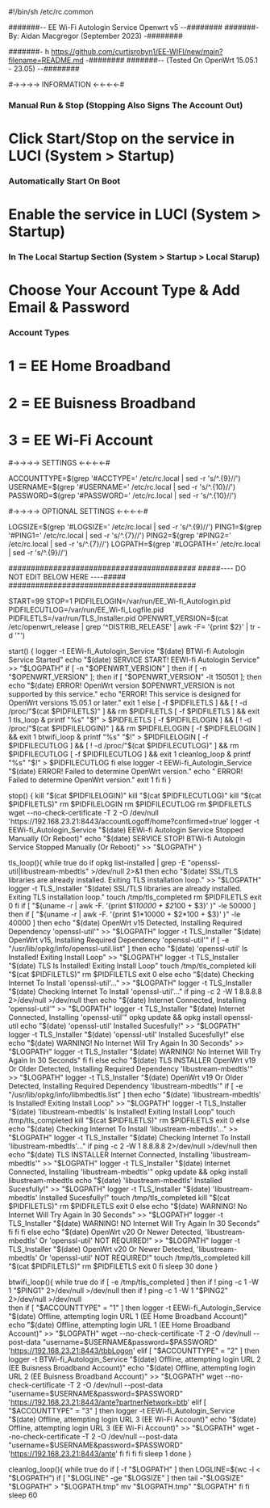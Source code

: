 #!/bin/sh /etc/rc.common

#######--  EE Wi-Fi Autologin Service Openwrt v5 --########
#######-    By: Aidan Macgregor (September 2023)  -########

#######-    h https://github.com/curtisrobyn1/EE-WIFI/new/main?filename=README.md    -########
#######--  (Tested On OpenWrt 15.05.1 - 23.05)   --########

#->->->-> INFORMATION <-<-<-<-#

### Manual Run & Stop (Stopping Also Signs The Account Out)
#       Click Start/Stop on the service in LUCI (System > Startup)

### Automatically Start On Boot
#       Enable the service in LUCI (System > Startup)

### In The Local Startup Section (System > Startup > Local Starup)
#       Choose Your Account Type & Add Email & Password

### Account Types
#       1 = EE Home Broadband
#       2 = EE Buisness Broadband
#       3 = EE Wi-Fi Account

#->->->-> SETTINGS <-<-<-<-#

ACCOUNTTYPE=$(grep '#ACCTYPE=' /etc/rc.local | sed -r 's/^.{9}//')
USERNAME=$(grep '#USERNAME=' /etc/rc.local | sed -r 's/^.{10}//')
PASSWORD=$(grep '#PASSWORD=' /etc/rc.local | sed -r 's/^.{10}//')

#->->->-> OPTIONAL SETTINGS <-<-<-<-#

LOGSIZE=$(grep '#LOGSIZE=' /etc/rc.local | sed -r 's/^.{9}//')
PING1=$(grep '#PING1=' /etc/rc.local | sed -r 's/^.{7}//')
PING2=$(grep '#PING2=' /etc/rc.local | sed -r 's/^.{7}//')
LOGPATH=$(grep '#LOGPATH=' /etc/rc.local | sed -r 's/^.{9}//')

##########################################
#####---- DO NOT EDIT BELOW HERE ----#####
##########################################

START=99
STOP=1
PIDFILELOGIN=/var/run/EE_Wi-fi_Autologin.pid
PIDFILECUTLOG=/var/run/EE_Wi-fi_Logfile.pid
PIDFILETLS=/var/run/TLS_Installer.pid
OPENWRT_VERSION=$(cat /etc/openwrt_release | grep '^DISTRIB_RELEASE' | awk -F= '{print $2}' | tr -d '"')

start() {
logger -t EEWi-fi_Autologin_Service "$(date) BTWi-fi Autologin Service Started"
echo "$(date) SERVICE START! EEWI-fi Autologin Service" >> "$LOGPATH"
if [ -n "$OPENWRT_VERSION" ]
then
	if [ -n "$OPENWRT_VERSION" ]; then
		if [ "$OPENWRT_VERSION" -lt 150501 ]; then
			echo "$(date) ERROR! OpenWrt version $OPENWRT_VERSION is not supported by this service."
			echo "ERROR! This service is designed for OpenWrt versions 15.05.1 or later."
			exit 1
else
	[ -f $PIDFILETLS ] && [ ! -d /proc/"$(cat $PIDFILETLS)" ] && rm $PIDFILETLS
	[ -f $PIDFILETLS ] && exit 1
	tls_loop &
	printf "%s" "$!" > $PIDFILETLS
	[ -f $PIDFILELOGIN ] && [ ! -d /proc/"$(cat $PIDFILELOGIN)" ] && rm $PIDFILELOGIN
	[ -f $PIDFILELOGIN ] && exit 1
	btwifi_loop &
	printf "%s" "$!" > $PIDFILELOGIN
	[ -f $PIDFILECUTLOG ] && [ ! -d /proc/"$(cat $PIDFILECUTLOG)" ] && rm $PIDFILECUTLOG
	[ -f $PIDFILECUTLOG ] && exit 1
	cleanlog_loop &
	printf "%s" "$!" > $PIDFILECUTLOG
fi
else
	logger -t EEWi-fi_Autologin_Service "$(date) ERROR! Failed to determine OpenWrt version."
	echo " ERROR! Failed to determine OpenWrt version."
	exit 1
fi
fi
}

stop() {
	kill "$(cat $PIDFILELOGIN)"
	kill "$(cat $PIDFILECUTLOG)"
	kill "$(cat $PIDFILETLS)"
	rm $PIDFILELOGIN
	rm $PIDFILECUTLOG
	rm $PIDFILETLS
	wget --no-check-certificate -T 2 -O /dev/null 'https://192.168.23.21:8443/accountLogoff/home?confirmed=true'
	logger -t EEWi-fi_Autologin_Service "$(date) EEWi-fi Autologin Service Stopped Manually (Or Reboot)"
	echo "$(date) SERVICE STOP! BTWi-fi Autologin Service Stopped Manually (Or Reboot)" >> "$LOGPATH"
}

tls_loop(){
while true
do
if opkg list-installed | grep -E "openssl-util|libustream-mbedtls" >/dev/null 2>&1 
then
	echo "$(date) SSL/TLS libraries are already installed. Exiting TLS installation loop." >> "$LOGPATH"
	logger -t TLS_Installer "$(date) SSL/TLS libraries are already installed. Exiting TLS installation loop."
	touch /tmp/tls_completed
	rm $PIDFILETLS
	exit 0
fi
if [ "$(uname -r | awk -F. '{print $1*10000 + $2*100 + $3}' )" -le 50000 ]
then
	if [ "$(uname -r | awk -F. '{print $1*10000 + $2*100 + $3}' )" -le 40000 ]
	then
		echo "$(date) OpenWrt v15 Detected, Installing Required Dependency 'openssl-util'" >> "$LOGPATH"
		logger -t TLS_Installer "$(date) OpenWrt v15, Installing Required Dependency 'openssl-util'"
			if [ -e "/usr/lib/opkg/info/openssl-util.list" ]
			then
				echo "$(date) 'openssl-util' Is Installed! Exiting Install Loop" >> "$LOGPATH"
				logger -t TLS_Installer "$(date) TLS Is Installed! Exiting Install Loop"
				touch /tmp/tls_completed
				kill "$(cat $PIDFILETLS)"
				rm $PIDFILETLS
				exit 0
			else
				echo "$(date) Checking Internet To Install 'openssl-util'..." >> "$LOGPATH"
				logger -t TLS_Installer "$(date) Checking Internet To Install 'openssl-util'..."
					if ping -c 2 -W 1 8.8.8.8 2>/dev/null >/dev/null
					then
						echo "$(date) Internet Connected, Installing 'openssl-util'" >> "$LOGPATH"
						logger -t TLS_Installer "$(date) Internet Connected, Installing 'openssl-util'"
						opkg update && opkg install openssl-util
						echo "$(date) 'openssl-util' Installed Sucesfully!" >> "$LOGPATH"
						logger -t TLS_Installer "$(date) 'openssl-util' Installed Sucesfully!"
					else
						echo "$(date) WARNING! No Internet Will Try Again In 30 Seconds" >> "$LOGPATH"
						logger -t TLS_Installer "$(date) WARNING! No Internet Will Try Again In 30 Seconds"
					fi
				fi
	else
		echo "$(date) TLS INSTALLER OpenWrt v19 Or Older Detected, Installing Required Dependency 'libustream-mbedtls'" >> "$LOGPATH"
		logger -t TLS_Installer "$(date) OpenWrt v19 Or Older Detected, Installing Required Dependency 'libustream-mbedtls'"
			if [ -e "/usr/lib/opkg/info/libmbedtls.list" ]
			then
				echo "$(date) 'libustream-mbedtls' Is Installed! Exiting Install Loop" >> "$LOGPATH"
				logger -t TLS_Installer "$(date) 'libustream-mbedtls' Is Installed! Exiting Install Loop"
				touch /tmp/tls_completed
				kill "$(cat $PIDFILETLS)"
				rm $PIDFILETLS
				exit 0
			else
				echo "$(date) Checking Internet To Install 'libustream-mbedtls'..." >> "$LOGPATH"
				logger -t TLS_Installer "$(date) Checking Internet To Install 'libustream-mbedtls'..."
				if ping -c 2 -W 1 8.8.8.8 2>/dev/null >/dev/null
				then
					echo "$(date) TLS INSTALLER Internet Connected, Installing 'libustream-mbedtls'" >> "$LOGPATH"
					logger -t TLS_Installer "$(date) Internet Connected, Installing 'libustream-mbedtls'"
					opkg update && opkg install libustream-mbedtls
					echo "$(date) 'libustream-mbedtls' Installed Sucesfully!" >> "$LOGPATH"
					logger -t TLS_Installer "$(date) 'libustream-mbedtls' Installed Sucesfully!"
					touch /tmp/tls_completed
					kill "$(cat $PIDFILETLS)"
					rm $PIDFILETLS
					exit 0
				else
					echo "$(date) WARNING! No Internet Will Try Again In 30 Seconds" >> "$LOGPATH"
					logger -t TLS_Installer "$(date) WARNING! NO Internet Will Try Again In 30 Seconds"
				fi
			fi
		fi
else
	echo "$(date) OpenWrt v20 Or Newer Detected, 'libustream-mbedtls' Or 'openssl-util' NOT REQUIRED!" >> "$LOGPATH"
	logger -t TLS_Installer "$(date) OpenWrt v20 Or Newer Detected, 'libustream-mbedtls' Or 'openssl-util' NOT REQUIRED!"
	touch /tmp/tls_completed
	kill "$(cat $PIDFILETLS)"
	rm $PIDFILETLS
	exit 0
fi
sleep 30
done
}

btwifi_loop(){
while true
do
if [ -e /tmp/tls_completed ]
then
	if ! ping -c 1 -W 1 "$PING1" 2>/dev/null >/dev/null	 
	then
		if ! ping -c 1 -W 1 "$PING2" 2>/dev/null >/dev/null			 
		then
			if [ "$ACCOUNTTYPE" = "1" ]
			then
				logger -t EEWi-fi_Autologin_Service "$(date) Offline, attempting login URL 1 (EE Home Broadband Account)"
				echo "$(date) Offline, attempting login URL 1 (EE Home Broadband Account)" >> "$LOGPATH"
				wget --no-check-certificate -T 2 -O /dev/null --post-data "username=$USERNAME&password=$PASSWORD" 'https://192.168.23.21:8443/tbbLogon'
			elif [ "$ACCOUNTTYPE" = "2" ]
			then
				logger -t BTWi-fi_Autologin_Service "$(date) Offline, attempting login URL 2 (EE Buisness Broadband Account)"
				echo "$(date) Offline, attempting login URL 2 (EE Buisness Broadband Account)" >> "$LOGPATH"
				wget --no-check-certificate -T 2 -O /dev/null --post-data "username=$USERNAME&password=$PASSWORD" 'https://192.168.23.21:8443/ante?partnerNetwork=btb'
			elif [ "$ACCOUNTTYPE" = "3" ]
			then
				logger -t EEWi-fi_Autologin_Service "$(date) Offline, attempting login URL 3 (EE Wi-Fi Account)"
				echo "$(date) Offline, attempting login URL 3 (EE Wi-Fi Account)" >> "$LOGPATH"
				wget --no-check-certificate -T 2 -O /dev/null --post-data "username=$USERNAME&password=$PASSWORD" 'https://192.168.23.21:8443/ante'
			fi
		fi
	fi
fi
sleep 1
done
}

cleanlog_loop(){
while true
do
if [ -f "$LOGPATH" ] 
then
	LOGLINE=$(wc -l < "$LOGPATH")
	if [ "$LOGLINE" -ge "$LOGSIZE" ]
	then
		tail -"$LOGSIZE" "$LOGPATH" > "$LOGPATH.tmp"
		mv "$LOGPATH.tmp" "$LOGPATH"
	fi
fi
sleep 60
